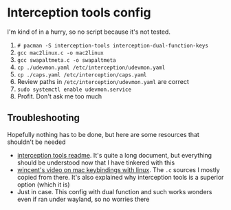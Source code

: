# Interception tools config

I'm kind of in a hurry, so no script because it's not tested.

1. `# pacman -S interception-tools interception-dual-function-keys`
2. `gcc mac2linux.c -o mac2linux`
3. `gcc swapaltmeta.c -o swapaltmeta`
4. `cp ./udevmon.yaml /etc/interception/udevmon.yaml`
5. `cp ./caps.yaml /etc/interception/caps.yaml`
6. Review paths in `/etc/interception/udevmon.yaml` are correct
7. `sudo systemctl enable udevmon.service`
8. Profit. Don't ask me too much

## Troubleshooting

Hopefully nothing has to be done, but here are some resources that shouldn't be needed

- [interception tools readme](https://gitlab.com/interception/linux/tools). It's quite a long document, but everything should be understood now that I have tinkered with this
- [wincent's video on mac keybindings with linux](https://www.youtube.com/watch?v=TBqTHesnzkI). The `.c` sources I mostly copied from there. It's also explained why interception tools is a superior option (which it is)
- Just in case. This config with dual function and such works wonders even if ran under wayland, so no worries there
